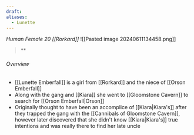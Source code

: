 ```yaml
---
draft: 
aliases:
  - Lunette
---
```

*Human Female 20 [[Rorkard]]*
![[Pasted image 20240611134458.png]]
> **
###### Overview
- [[Lunette Emberfall]] is a girl from [[Rorkard]] and the niece of [[Orson Emberfall]]
- Along with the gang and [[Kiara]] she went to [[Gloomstone Cavern]] to search for [[Orson Emberfall|Orson]]
- Originally thought to have been an accomplice of [[Kiara|Kiara's]] after they trapped the gang with the [[Cannibals of Gloomstone Cavern]], however later discovered that she didn't know [[Kiara|Kiara's]] true intentions and was really there to find her late uncle